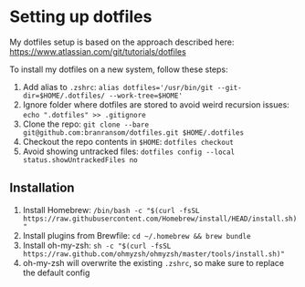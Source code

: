 # Setting up dotfiles

My dotfiles setup is based on the approach described here: https://www.atlassian.com/git/tutorials/dotfiles

To install my dotfiles on a new system, follow these steps:

1. Add alias to `.zshrc`: `alias dotfiles='/usr/bin/git --git-dir=$HOME/.dotfiles/ --work-tree=$HOME'`
2. Ignore folder where dotfiles are stored to avoid weird recursion issues: `echo ".dotfiles" >> .gitignore`
3. Clone the repo: `git clone --bare git@github.com:branransom/dotfiles.git $HOME/.dotfiles`
4. Checkout the repo contents in `$HOME`: `dotfiles checkout`
5. Avoid showing untracked files: `dotfiles config --local status.showUntrackedFiles no`

## Installation

1. Install Homebrew: `/bin/bash -c "$(curl -fsSL https://raw.githubusercontent.com/Homebrew/install/HEAD/install.sh)"`
2. Install plugins from Brewfile: `cd ~/.homebrew && brew bundle`
3. Install oh-my-zsh: `sh -c "$(curl -fsSL https://raw.github.com/ohmyzsh/ohmyzsh/master/tools/install.sh)"`
4. oh-my-zsh will overwrite the existing `.zshrc`, so make sure to replace the default config

